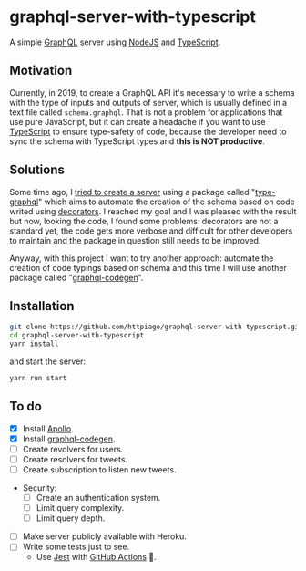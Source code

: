 # graphql-server-with-typescript

A simple [GraphQL](https://graphql.org) server using [NodeJS](https://nodejs.org) and [TypeScript](https://www.typescriptlang.org).

<!-- [![Online playground](https://img.shields.io/badge/Online-Playground-E00097.svg)]() -->

## Motivation

Currently, in 2019, to create a GraphQL API it's necessary to write a schema with the type of inputs and outputs of server, which is usually defined in a text file called `schema.graphql`. That is not a problem for applications that use pure JavaScript, but it can create a headache if you want to use [TypeScript](https://www.typescriptlang.org/) to ensure type-safety of code, because the developer need to sync the schema with TypeScript types and **this is NOT productive**.

## Solutions

Some time ago, I [tried to create a server](https://github.com/httpiago/graphql-and-typescript) using a package called "[type-graphql](https://github.com/19majkel94/type-graphql)" which aims to automate the creation of the schema based on code writed using [decorators](https://www.typescriptlang.org/docs/handbook/decorators.html). I reached my goal and I was pleased with the result but now, looking the code, I found some problems: decorators are not a standard yet, the code gets more verbose and difficult for other developers to maintain and the package in question still needs to be improved.

Anyway, with this project I want to try another approach: automate the creation of code typings based on schema and this time I will use another package called "[graphql-codegen](https://github.com/dotansimha/graphql-code-generator)".

## Installation

```bash
git clone https://github.com/httpiago/graphql-server-with-typescript.git
cd graphql-server-with-typescript
yarn install
```

and start the server:

```bash
yarn run start
```

## To do

- [x] Install [Apollo](https://github.com/apollographql/apollo-server/tree/master/packages/apollo-server).
- [x] Install [graphql-codegen](https://github.com/dotansimha/graphql-code-generator).
- [ ] Create revolvers for users.
- [ ] Create resolvers for tweets.
- [ ] Create subscription to listen new tweets.
- Security:
  - [ ] Create an authentication system.
  - [ ] Limit query complexity.
  - [ ] Limit query depth.
- [ ] Make server publicly available with Heroku.
- [ ] Write some tests just to see.
  - Use [Jest](https://github.com/facebook/jest) with [GitHub Actions](https://github.com/features/actions) 🤩.

